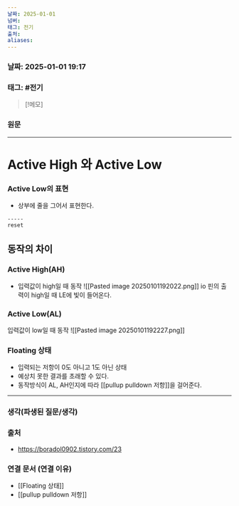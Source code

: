 ```yaml
---
날짜: 2025-01-01
넘버: 
태그: 전기
출처: 
aliases:
---
```

### 날짜:  2025-01-01 19:17

### 태그: #전기

>[!메모]
>

### 원문
---
# Active High 와 Active Low
### Active Low의 표현
- 상부에 줄을 그어서 표현한다.
```
-----
reset
```
## 동작의 차이
### Active High(AH)
- 입력값이 high일 때 동작
![[Pasted image 20250101192022.png]]
io 핀의 출력이 high일 때 LE에 빛이 들어온다.
### Active Low(AL)
 입력값이 low일 때 동작
 ![[Pasted image 20250101192227.png]]

### Floating 상태
- 입력되는 저항이 0도 아니고 1도 아닌 상태
- 예상치 못한 결과를 초래할 수 있다.
- 동작방식이 AL, AH인지에 따라 [[pullup pulldown 저항]]을 걸어준다.

---
### 생각(파생된 질문/생각)

### 출처
- https://boradol0902.tistory.com/23

### 연결 문서 (연결 이유)
- [[Floating 상태]]
- [[pullup pulldown 저항]]
